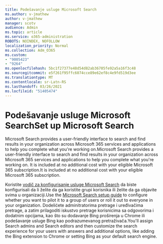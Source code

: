 ```yaml
---
title: Podešavanje usluge Microsoft Search
ms.author: v-jmathew
author: v-jmathew
manager: scotv
audience: Admin
ms.topic: article
ms.service: o365-administration
ROBOTS: NOINDEX, NOFOLLOW
localization_priority: Normal
ms.collection: Adm_O365
ms.custom:
- "9005423"
- "9264"
ms.openlocfilehash: 5bc1f27377e48d54d82ab36705fe92a5a16f3c48
ms.sourcegitcommit: e5f261f95ffc6074cce89e62ef8c4e9fd519d3ee
ms.translationtype: MT
ms.contentlocale: sr-Latn-RS
ms.lasthandoff: 03/26/2021
ms.locfileid: "51405474"
---
```

# <a name="set-up-microsoft-search"></a><span data-ttu-id="da809-102">Podešavanje usluge Microsoft Search</span><span class="sxs-lookup"><span data-stu-id="da809-102">Set up Microsoft Search</span></span>

<span data-ttu-id="da809-103">Microsoft Search‎ provides a user-friendly interface to search and find results in your organization across ‎Microsoft 365‎ services and applications to help you complete what you're working on.</span><span class="sxs-lookup"><span data-stu-id="da809-103">Microsoft Search‎ provides a user-friendly interface to search and find results in your organization across ‎Microsoft 365‎ services and applications to help you complete what you're working on.</span></span> <span data-ttu-id="da809-104">It is included at no additional cost with your eligible ‎Microsoft 365‎ subscription.</span><span class="sxs-lookup"><span data-stu-id="da809-104">It is included at no additional cost with your eligible ‎Microsoft 365‎ subscription.</span></span>

<span data-ttu-id="da809-105">Koristite [vodič za konfigurisanje usluge Microsoft Search](https://go.microsoft.com/fwlink/?linkid=2156919) da biste konfigurisali da li želite da ga koristite grupi korisnika ili želite da ga objavite svima u organizaciji.</span><span class="sxs-lookup"><span data-stu-id="da809-105">Use the [Microsoft Search setup guide](https://go.microsoft.com/fwlink/?linkid=2156919) to configure whether you want to pilot it to a group of users or roll it out to everyone in your organization.</span></span> <span data-ttu-id="da809-106">Dodelićete adminitratorima pretrage i uređivačima pretrage, a zatim prilagoditi iskustvo pretrage korisnicima sa odgovorima i dodatnim opcijama, kao što su dodavanje Bing proširenja u Chrome ili podešavanje usluge Bing kao podrazumevanog pretraživača.</span><span class="sxs-lookup"><span data-stu-id="da809-106">You'll assign Search admins and Search editors and then customize the search experience for your users with answers and additional options, like adding the Bing extension to Chrome or setting Bing as your default search engine.</span></span>

